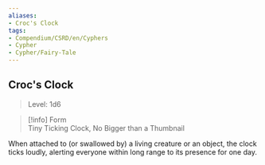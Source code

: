```yaml
---
aliases:
- Croc's Clock
tags:
- Compendium/CSRD/en/Cyphers
- Cypher
- Cypher/Fairy-Tale
---
```


  
## Croc's Clock  
>Level: 1d6  
  
>[!info] Form  
>Tiny Ticking Clock, No Bigger than a Thumbnail
  
When attached to (or swallowed by) a living creature or an object, the clock ticks loudly, alerting everyone within long range to its presence for one day.